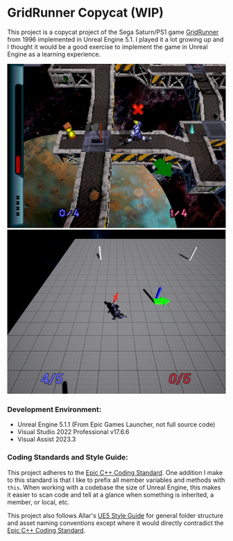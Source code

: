 # GridRunner Copycat (WIP)
This project is a copycat project of the Sega Saturn/PS1 game [GridRunner](https://en.wikipedia.org/wiki/Grid_Runner) from 1996 implemented in Unreal Engine 5.1.
I played it a lot growing up and I thought it would be a good exercise to implement the game in Unreal Engine as a learning experience.

![Original GridRunner](Docs/Images/GridRunner1996.jpg "Original GridRunner")  ![GridRunner in Unreal Engine](Docs/Images/GridRunnerUnreal.png "GridRunner in Unreal Engine")

### Development Environment:
- Unreal Engine 5.1.1 (From Epic Games Launcher, not full source code)
- Visual Studio 2022 Professional v17.6.6
- Visual Assist 2023.3

### Coding Standards and Style Guide:
This project adheres to the [Epic C++ Coding Standard](https://docs.unrealengine.com/5.1/en-US/epic-cplusplus-coding-standard-for-unreal-engine/).
One addition I make to this standard is that I like to prefix all member variables and methods with `this`. When working with a codebase the size of Unreal Engine, this makes it easier to scan code and tell at a glance when something is inherited, a member, or local, etc.

This project also follows Allar's [UE5 Style Guide](https://github.com/Allar/ue5-style-guide) for general folder structure and asset naming conventions except where it would directly contradict the [Epic C++ Coding Standard](https://docs.unrealengine.com/5.1/en-US/epic-cplusplus-coding-standard-for-unreal-engine/).
